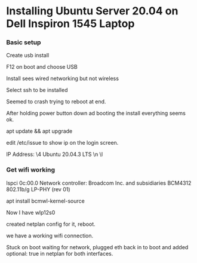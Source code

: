 # Installing Ubuntu Server 20.04 on Dell Inspiron 1545 Laptop

### Basic setup
Create usb install

F12 on boot and choose USB

Install sees wired networking but not wireless

Select ssh to be installed

Seemed to crash trying to reboot at end. 

After holding power button down ad booting the install everything seems ok.

apt update && apt upgrade

edit /etc/issue to show ip on the login screen.

IP Address: \4
Ubuntu 20.04.3 LTS \n \l

### Get wifi working
lspci
0c:00.0 Network controller: Broadcom Inc. and subsidiaries BCM4312 802.11b/g LP-PHY (rev 01)

apt install bcmwl-kernel-source

Now I have  wlp12s0

created netplan config for it, reboot.

we have a working wifi connection.

Stuck on boot waiting for network, plugged eth back in to boot and added optional: true in netplan for both interfaces.






